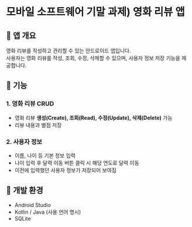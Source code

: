 # 모바일 소프트웨어 기말 과제) 영화 리뷰 앱
## 🔹 앱 개요
영화 리뷰를 작성하고 관리할 수 있는 안드로이드 앱입니다.  
사용자는 영화 리뷰를 작성, 조회, 수정, 삭제할 수 있으며, 사용자 정보 저장 기능을 제공합니다.

## 🔹 기능

### 1. 영화 리뷰 CRUD
- 영화 리뷰 **생성(Create), 조회(Read), 수정(Update), 삭제(Delete)** 가능
- 리뷰 내용과 별점 저장

### 2. 사용자 정보
- 이름, 나이 등 기본 정보 입력
- 나이 입력 후 달력 이동 버튼 클릭 시 해당 연도로 달력 이동
- 이전에 입력했던 사용자 정보가 저장되어 보여짐

## 🔹 개발 환경
- Android Studio
- Kotlin / Java (사용 언어 명시)
- SQLite
